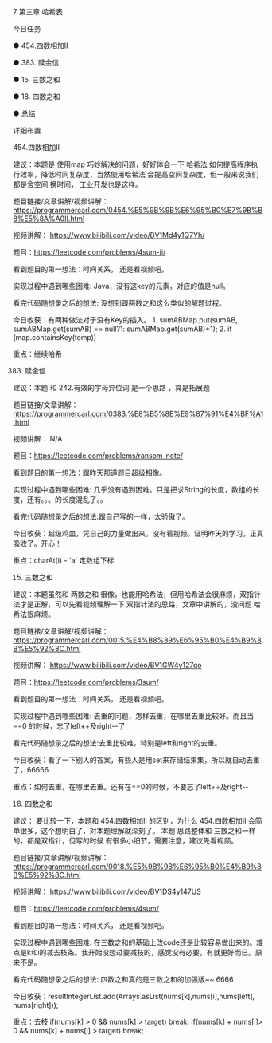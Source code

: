 7 第三章 哈希表 

 今日任务 

● 454.四数相加II 

● 383. 赎金信 

● 15. 三数之和 

● 18. 四数之和 

● 总结  

 详细布置 

 454.四数相加II 

建议：本题是 使用map 巧妙解决的问题，好好体会一下 哈希法 如何提高程序执行效率，降低时间复杂度，当然使用哈希法 会提高空间复杂度，但一般来说我们都是舍空间 换时间， 工业开发也是这样。

题目链接/文章讲解/视频讲解：https://programmercarl.com/0454.%E5%9B%9B%E6%95%B0%E7%9B%B8%E5%8A%A0II.html  

视频讲解： https://www.bilibili.com/video/BV1Md4y1Q7Yh/

题目：https://leetcode.com/problems/4sum-ii/

看到题目的第一想法：时间关系， 还是看视频吧。

实现过程中遇到哪些困难: Java，没有这key的元素，对应的值是null。

看完代码随想录之后的想法: 没想到跟两数之和这么类似的解题过程。

今日收获：有两种做法对于没有Key的插入。 1. sumABMap.put(sumAB, sumABMap.get(sumAB) == null?1: sumABMap.get(sumAB)+1); 2. if (map.containsKey(temp)) 

重点：继续哈希


 383. 赎金信  

建议：本题 和 242.有效的字母异位词 是一个思路 ，算是拓展题 

题目链接/文章讲解：https://programmercarl.com/0383.%E8%B5%8E%E9%87%91%E4%BF%A1.html 

视频讲解： N/A

题目：https://leetcode.com/problems/ransom-note/

看到题目的第一想法：跟昨天那道题目超级相像。

实现过程中遇到哪些困难: 几乎没有遇到困难。只是把求String的长度，数组的长度，还有。。。的长度混乱了。。

看完代码随想录之后的想法:跟自己写的一样，太骄傲了。

今日收获：超级鸡血，凭自己的力量做出来。没有看视频。证明昨天的学习，正真吸收了。开心！

重点：charAt(i) - 'a' 定数组下标


 15. 三数之和 

建议：本题虽然和 两数之和 很像，也能用哈希法，但用哈希法会很麻烦，双指针法才是正解，可以先看视频理解一下 双指针法的思路，文章中讲解的，没问题 哈希法很麻烦。 

题目链接/文章讲解/视频讲解：https://programmercarl.com/0015.%E4%B8%89%E6%95%B0%E4%B9%8B%E5%92%8C.html 

视频讲解： https://www.bilibili.com/video/BV1GW4y127qo

题目：https://leetcode.com/problems/3sum/

看到题目的第一想法：时间关系， 还是看视频吧。

实现过程中遇到哪些困难: 去重的问题，怎样去重，在哪里去重比较好。而且当==0 的时候，忘了left++及right--了

看完代码随想录之后的想法:去重比较难，特别是left和right的去重。

今日收获：看了一下别人的答案，有些人是用set来存储结果集，所以就自动去重了，66666

重点：如何去重，在哪里去重。还有在==0的时候，不要忘了left++及right--

 18. 四数之和  

建议： 要比较一下，本题和 454.四数相加II 的区别，为什么 454.四数相加II 会简单很多，这个想明白了，对本题理解就深刻了。 本题 思路整体和 三数之和一样的，都是双指针，但写的时候 有很多小细节，需要注意，建议先看视频。 

题目链接/文章讲解/视频讲解：https://programmercarl.com/0018.%E5%9B%9B%E6%95%B0%E4%B9%8B%E5%92%8C.html 

视频讲解： https://www.bilibili.com/video/BV1DS4y147US

题目：https://leetcode.com/problems/4sum/

看到题目的第一想法：时间关系， 还是看视频吧。

实现过程中遇到哪些困难: 在三数之和的基础上改code还是比较容易做出来的。难点是k和i的减去枝条。我开始没想过要减枝的，感觉没有必要，有就更好而已。原来不是。

看完代码随想录之后的想法: 四数之和真的是三数之和的加强版~~ 6666

今日收获：resultIntegerList.add(Arrays.asList(nums[k],nums[i],nums[left], nums[right]));

重点：去枝 if(nums[k] > 0 && nums[k] > target) break; 
if(nums[k] + nums[i]> 0 && nums[k] + nums[i] > target) break;
